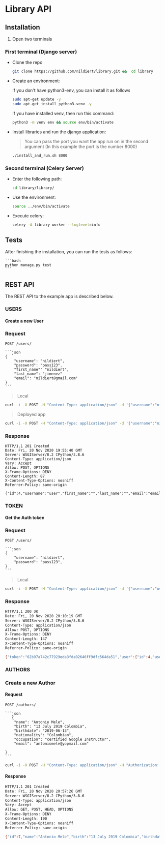 # Library API

## Installation

1. Open two terminals

### First terminal (Django server)


* Clone the repo
    ```bash
    git clone https://github.com/nildiert/library.git &&  cd library
    ```
* Create an environment:
    
    If you don't have python3-env, you can install it as follows
    ```bash
    sudo apt-get update -y
    sudo apt-get install python3-venv -y
    ```
    
    If you have installed venv, then run this command:
    
    ```bash
    python3 -m venv env && source env/bin/activate
    ```
    
* Install libraries and run the django application:

    > You can pass the port you want the app run on in the second argument (In this example the port is the number 8000)

    ```bash
    ./install_and_run.sh 8000
    ```
    
### Second terminal (Celery Server)

* Enter the following path:

    ```bash
    cd library/library/
    ```

* Use the environment:

    ```bash
    source ../env/bin/activate
    ```
    
* Execute celery:

    ```bash
    celery -A library worker --loglevel=info
    ```



## Tests

After finishing the installation, you can run the tests as follows:

    ```bash
    python manage.py test
    ```




## REST API

The REST API to the example app is described below.


### USERS

#### Create a new User


### Request

`POST /users/`

    ```json
    {
        "username": "nildiert",
        "password": "pass123",
        "first_name"" "nildiert",
        "last_name": "jimenez"
        "email": "nildiert@gmail.com"
    }
    ```

> Local

```bash
curl -i -X POST -H "Content-Type: application/json" -d '{"username":"nildiert", "password": "pass123", "email": "nildiert@gmail.com"}' http://localhost:8000/users/

```
> Deployed app

```bash
curl -i -X POST -H "Content-Type: application/json" -d '{"username":"nildiert", "password": "pass123", "email": "nildiert@gmail.com"}' http://18.228.221.128:8000/users/

```


### Response

```
HTTP/1.1 201 Created
Date: Fri, 20 Nov 2020 19:55:40 GMT
Server: WSGIServer/0.2 CPython/3.8.6
Content-Type: application/json
Vary: Accept
Allow: POST, OPTIONS
X-Frame-Options: DENY
Content-Length: 87
X-Content-Type-Options: nosniff
Referrer-Policy: same-origin

{"id":4,"username":"user","first_name":"","last_name":"","email":"email@localhost.com"}
```


### TOKEN

#### Get the Auth token


### Request

`POST /users/`

    ```json
    {
        "username": "nildiert",
        "password": "pass123",
    }
    ```

> Local

```bash
curl -i -X POST -H "Content-Type: application/json" -d '{"username":"user", "password": "pass" }' http://localhost:8000/api-token-auth/

```



### Response

```bash
HTTP/1.1 200 OK
Date: Fri, 20 Nov 2020 20:10:19 GMT
Server: WSGIServer/0.2 CPython/3.8.6
Content-Type: application/json
Allow: POST, OPTIONS
X-Frame-Options: DENY
Content-Length: 147
X-Content-Type-Options: nosniff
Referrer-Policy: same-origin

{"token":"62b07a742c77929eda3fda02646ff9dfc564da51","user":{"id":4,"username":"user","first_name":"","last_name":"","email":"email@localhost.com"}} 

```


### AUTHORS

### Create a new Author


#### Request

`POST /authors/`

    ```json
       {
        "name": "Antonio Mele",
        "birth": "13 July 2019 Colombia",
        "birthdate": "2019-06-13",
        "nationality": "Colombian",
        "occupation": "certified Google Instructor",
        "email": "antoniomele@yopmail.com"

    }
    ```


```bash
curl -i -X POST -H "Content-Type: application/json" -H "Authorization: Token 62b07a742c77929eda3fda02646ff9dfc564da51"  -d '{ "name": "Antonio Mele", "birth": "13 July 2019 Colombia", "birthdate": "2019-06-13", "nationality": "Colombian","occupation": "certified Google Instructor", "email": "antoniomele@yopmail.com" }' http://localhost:8000/authors/

```


#### Response

```bash
HTTP/1.1 201 Created
Date: Fri, 20 Nov 2020 20:57:26 GMT
Server: WSGIServer/0.2 CPython/3.8.6
Content-Type: application/json
Vary: Accept
Allow: GET, POST, HEAD, OPTIONS
X-Frame-Options: DENY
Content-Length: 190
X-Content-Type-Options: nosniff
Referrer-Policy: same-origin

{"id":7,"name":"Antonio Mele","birth":"13 July 2019 Colombia","birthdate":"2019-06-13","nationality":"Colombian","occupation":"certified Google Instructor","email":"antoniomele@yopmail.com"}

```
